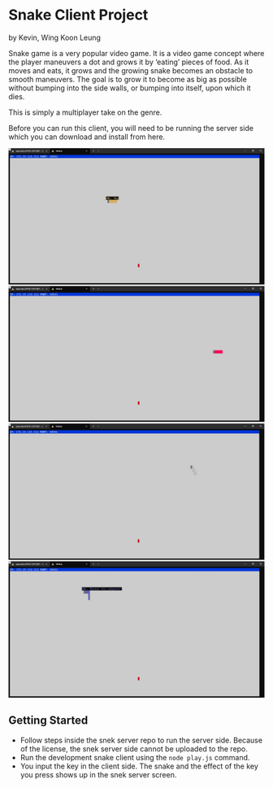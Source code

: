 # Snake Client Project
by Kevin, Wing Koon Leung

Snake game is a very popular video game. It is a video game concept where the player maneuvers a dot and grows it by ‘eating’ pieces of food. As it moves and eats, it grows and the growing snake becomes an obstacle to smooth maneuvers. The goal is to grow it to become as big as possible without bumping into the side walls, or bumping into itself, upon which it dies.

This is simply a multiplayer take on the genre.

Before you can run this client, you will need to be running the server side which you can download and install from here.

!["Start screen"](./start.jpg)
!["Control the snake to move"](./snake_move1.jpg)
!["Snake moves"](./snake_move2.jpg)
!["Press h / m show secret message"](./secret_message.jpg)

## Getting Started

- Follow steps inside the snek server repo to run the server side. Because of the license, the snek server side cannot be uploaded to the repo.
- Run the development snake client using the `node play.js` command.
- You input the key in the client side. The snake and the effect of the key you press shows up in the snek server screen.